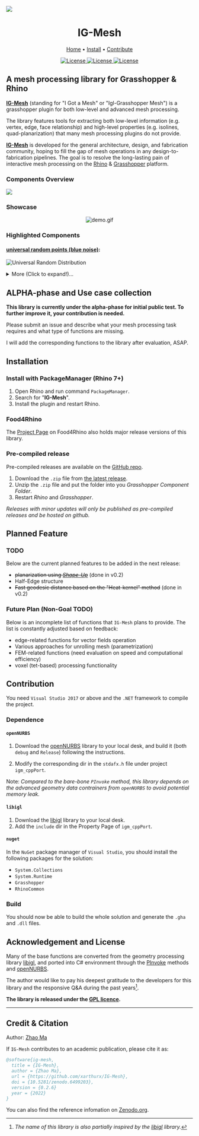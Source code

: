 <!-- title img and links -->
![](https://raw.githubusercontent.com/xarthurx/IG-Mesh/master/graphics/title_img.png)

<h1 align="center">IG-Mesh</h1>
<div align="center">
	<a href="https://github.com/xarthurx/IG-Mesh/">Home</a>
  <span> • </span>
	<a href="https://github.com/xarthurx/IG-Mesh/#Installation">Install</a>
  <span> • </span>
       	<a href="https://github.com/xarthurx/IG-Mesh/#Contribution">Contribute</a>
  <p></p>
</div> 


<!-- shields.io stuff -->
<div align="center">

<a href="https://www.rhino3d.com/7/" >
<img alt="License" src="https://img.shields.io/badge/Rhino-7.0-9cf?style=flat-square"> </a>

<a href="https://www.grasshopper3d.com" >
<img alt="License" src="https://img.shields.io/badge/Grasshopper-1.0-brightgreen?style=flat-square"> </a>

<a href="https://github.com/xarthurx/IG-Mesh/blob/master/LICENSE" >
<img alt="License" src="https://img.shields.io/github/license/xarthurx/IG-Mesh?style=flat-square"> </a>

</div> 

## A mesh processing library for Grasshopper & Rhino

[**IG-Mesh**](https://github.com/xarthurx/IG-Mesh/) (standing for "I Got a Mesh" or "Igl-Grasshopper Mesh") is a grasshopper plugin for both low-level and advanced mesh processing.

The library features tools for extracting both low-level information (e.g. vertex, edge, face relationship) and high-level properties (e.g. isolines, quad-planarization) that many mesh processing plugins do not provide.


[**IG-Mesh**](https://github.com/xarthurx/IG-Mesh/) is developed for the general architecture, design, and fabrication community, hoping to fill the gap of mesh operations in any design-to-fabrication pipelines. The goal is to resolve the long-lasting pain of interactive mesh processing on the [Rhino](https://www.rhino3d.com) \& [Grasshopper](https://www.grasshopper3d.com) platform.

### Components Overview
![](https://raw.githubusercontent.com/xarthurx/IG-Mesh/master/graphics/overview_img.png)

### Showcase 
<p align="center">
  <img src="https://raw.githubusercontent.com/xarthurx/IG-Mesh/master/graphics/demo.gif" alt="demo.gif"/>
</p>


### Highlighted Components
#### <u>universal random points (blue noise)</u>:
![Universal Random Distribution](https://raw.githubusercontent.com/xarthurx/IG-Mesh/master/graphics/showcase_randomPts.png)

<details><summary> More (Click to expand!)... </summary>

#### <u>fast geodesic distance</u>:
![Heat Geodesics](https://raw.githubusercontent.com/xarthurx/IG-Mesh/master/graphics/showcase_heatGeodesics.png)


#### <u>mesh isoline</u>:
![Mesh Isoline](https://raw.githubusercontent.com/xarthurx/IG-Mesh/master/graphics/showcase_isoline.png)


#### <u>quad-mesh planarization</u>:
![Quad Planarization](https://raw.githubusercontent.com/xarthurx/IG-Mesh/master/graphics/showcase_planarization.png)


</details>

## ALPHA-phase and Use case collection
**This library is currently under the alpha-phase for initial public test. To further improve it, your contribution is needed.**

Please submit an issue and describe what your mesh processing task requires and what type of functions are missing.

I will add the corresponding functions to the library after evaluation, ASAP.


## Installation 

### Install with **PackageManager** (Rhino 7+)
1. Open Rhino and run command `PackageManager`.
2. Search for "**IG-Mesh**".
3. Install the plugin and restart Rhino.

### Food4Rhino 
The [Project Page](https://www.food4rhino.com/en/app/ig-mesh) on Food4Rhino also holds major release versions of this library.

### Pre-compiled release
Pre-compiled releases are available on the [GitHub repo](https://github.com/xarthurx/IG-Mesh).

1. Download the `.zip` file from [the latest release](https://github.com/xarthurx/IG-Mesh/releases/latest).
2. Unzip the `.zip` file and put the folder into you *Grasshopper Component Folder*.
3. Restart *Rhino* and *Grasshopper*.

*Releases with minor updates will only be published as pre-compiled releases and be hosted on github.*


## Planned Feature 
### TODO
Below are the current planned features to be added in the next release:
- ~~planarization using [*Shape-Up*](https://lgg.epfl.ch/publications/2012/shapeup/index.php)~~ (done in v0.2)
- Half-Edge structure
- ~~Fast geodesic distance based on the "Heat-kernel" method~~ (done in v0.2)


### Future Plan (Non-Goal TODO)
Below is an incomplete list of functions that `IG-Mesh` plans to provide. The list is constantly adjusted based on feedback:

- edge-related functions for vector fields operation 
- Various approaches for unrolling mesh (parametrization)
- FEM-related functions (need evaluation on speed and computational efficiency)
- voxel (tet-based) processing functionality


## Contribution

You need `Visual Studio 2017` or above and the `.NET` framework to compile the project.

### Dependence
#### `openNURBS`
1. Download the [openNURBS](https://github.com/mcneel/opennurbs) library to your local desk, and build it (both `debug` and `Release`) following the instructions.

2. Modify the corresponding dir in the `stdafx.h` file under project `igm_cppPort`.

Note: *Compared to the bare-bone `PInvoke` method, this library depends on the advanced geometry data contrainers from `openNURBS` to avoid potential memory leak.*

#### `libigl`

1. Download the [libigl](https://libigl.github.io) library to your local desk. 
2. Add the `include` dir in the Property Page of `igm_cppPort`.

#### `nuget` 
In the `NuGet` package manager of `Visual Studio`, you should install the following packages for the solution:
- `System.Collections`
- `System.Runtime`
- `Grasshopper`
- `RhinoCommon`

### Build
You should now be able to build the whole solution and generate the `.gha` and `.dll` files.


## Acknowledgement and License

Many of the base functions are converted from the geometry processing library [libigl](https://libigl.github.io), and ported into C# environment through the [PInvoke](https://www.grasshopper3d.com/forum/topics/link-use-c-code-or-c-lib-with-new-gh-plugin) methods and [openNURBS](https://github.com/mcneel/opennurbs).

The author would like to pay his deepest gratitude to the developers for this library and the responsive Q\&A during the past years[^1].

[^1]: *The name of this library is also partially inspired by the [libigl](https://libigl.github.io) library.*

**The library is released under the [GPL licence](https://github.com/xarthurx/IG-Mesh/blob/master/LICENSE).**

---
## Credit & Citation 
Author: [Zhao Ma](https://beyond-disciplines.com)

If `IG-Mesh` contributes to an academic publication, please cite it as:
```bib
@software{ig-mesh,
  title = {IG-Mesh},
  author = {Zhao Ma},
  url = {https://github.com/xarthurx/IG-Mesh},
  doi = {10.5281/zenodo.6499203},
  version = {0.2.6}
  year = {2022}
}
```
You can also find the reference infomation on [Zenodo.org](https://zenodo.org/record/6499203).
